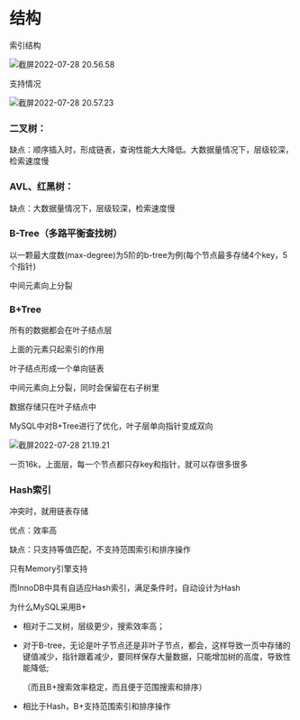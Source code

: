 # 结构



索引结构

![截屏2022-07-28 20.56.58](https://xingqiu-tuchuang-1256524210.cos.ap-shanghai.myqcloud.com/3978/%E6%88%AA%E5%B1%8F2022-07-28%2020.56.58.png)

支持情况

![截屏2022-07-28 20.57.23](https://xingqiu-tuchuang-1256524210.cos.ap-shanghai.myqcloud.com/3978/%E6%88%AA%E5%B1%8F2022-07-28%2020.57.23.png)





### 二叉树：

缺点：顺序插入时，形成链表，查询性能大大降低。大数据量情况下，层级较深，检索速度慢

### AVL、红黑树：

缺点：大数据量情况下，层级较深，检索速度慢



### B-Tree（多路平衡查找树）

以一颗最大度数(max-degree)为5阶的b-tree为例(每个节点最多存储4个key，5个指针)

中间元素向上分裂



### B+Tree

所有的数据都会在叶子结点层

上面的元素只起索引的作用

叶子结点形成一个单向链表

中间元素向上分裂，同时会保留在右子树里

数据存储只在叶子结点中



MySQL中对B+Tree进行了优化，叶子层单向指针变成双向

![截屏2022-07-28 21.19.21](https://xingqiu-tuchuang-1256524210.cos.ap-shanghai.myqcloud.com/3978/%E6%88%AA%E5%B1%8F2022-07-28%2021.19.21.png)

一页16k，上面层，每一个节点都只存key和指针，就可以存很多很多





### Hash索引

冲突时，就用链表存储



优点：效率高

缺点：只支持等值匹配，不支持范围索引和排序操作

只有Memory引擎支持

而InnoDB中具有自适应Hash索引，满足条件时，自动设计为Hash





为什么MySQL采用B+

- 相对于二叉树，层级更少，搜索效率高；

- 对于B-tree，无论是叶子节点还是非叶子节点，都会，这样导致一页中存储的键值减少，指针跟着减少，要同样保存大量数据，只能增加树的高度，导致性能降低;

  （而且B+搜索效率稳定，而且便于范围搜索和排序）

- 相比于Hash，B+支持范围索引和排序操作

